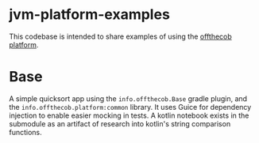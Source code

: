 # jvm-platform-examples
This codebase is intended to share examples of using the [offthecob platform](https://github.com/whodevil/jvm-platform).

# Base 
A simple quicksort app using the `info.offthecob.Base` gradle plugin, and the `info.offthecob.platform:common` library.
It uses Guice for dependency injection to enable easier mocking in tests.
A kotlin notebook exists in the submodule as an artifact of research into kotlin's string comparison functions.
